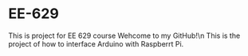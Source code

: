 # EE-629
This is project for EE 629 course
Wehcome to my GitHub!\n
This is the project of how to interface Arduino with Raspberrt Pi.
